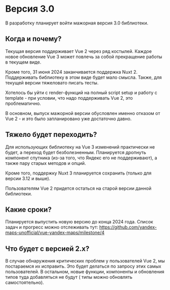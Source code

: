 # Версия 3.0

В разработку планирует войти мажорная версия 3.0 библиотеки.

## Когда и почему?

Текущая версия поддерживает Vue 2 через ряд костылей. Каждое новое обновление Vue 3 может повлечь за собой прекращение
работы в текущем виде.

Кроме того, 31 июня 2024 заканчивается поддержка Nuxt 2. Поддерживать библиотеку в этом виде будет мало смысла. Также,
для текущей версии тяжеловато писать тесты.

Хотелось бы уйти с render-функций на полный script setup и работу с template - при условии, что надо поддерживать Vue 2,
это проблематично.

В основном, выпуск мажорной версии обусловлен именно отказом от Vue 2 - и это было запланировано уже достаточно давно.

## Тяжело будет переходить?

Для использующих библиотеку на Vue 3 изменений практически не будет, а переход будет безболезненным. Планируется
дропнуть компонент спутника (из-за того, что Яндекс его не поддерживают), а также пару старых методов и опций.

Кроме того, поддержку Nuxt 3 планируется сохранить (только для версии 3.12 и выше).

Пользователям Vue 2 придется остаться на старой версии данной библиотеки.

## Какие сроки?

Планируется выпустить новую версию до конца 2024 года. Список задач и прогресс можно отслеживать
тут: https://github.com/yandex-maps-unofficial/vue-yandex-maps/milestone/4

## Что будет с версией 2.х?

В случае обнаружения критических проблем у пользователей Vue 2, мы постараемся их исправить. Это будет делаться по
запросу этих самых пользователей. В остальном, новые функции, компоненты и обновления типов туда добавляться не будут (
типы можно обновлять самостоятельно).
